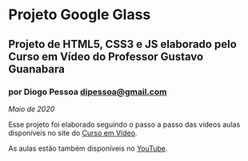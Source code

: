 # Projeto Google Glass 
## Projeto de HTML5, CSS3 e JS elaborado pelo Curso em Vídeo do Professor Gustavo Guanabara
### por Diogo Pessoa dipessoa@gmail.com 
_Maio de 2020_

Esse projeto foi elaborado seguindo o passo a passo das vídeos aulas disponíveis no site do [Curso em Vídeo](www.cursoemvideo.com).

As aulas estão também disponíveis no [YouTube](https://www.youtube.com/channel/UCrWvhVmt0Qac3HgsjQK62FQ).
